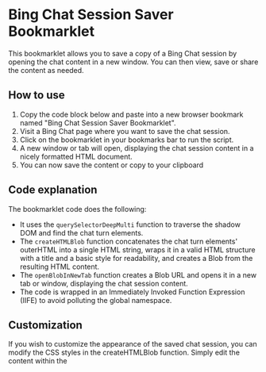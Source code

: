 # Bing Chat Session Saver Bookmarklet

This bookmarklet allows you to save a copy of a Bing Chat session by opening the chat content in a new window. You can then view, save or share the content as needed.


## How to use
1. Copy the code block below and paste into a new browser bookmark named "Bing Chat Session Saver Bookmarklet".
2. Visit a Bing Chat page where you want to save the chat session.
3. Click on the bookmarklet in your bookmarks bar to run the script.
4. A new window or tab will open, displaying the chat session content in a nicely formatted HTML document.
5. You can now save the content or copy to your clipboard

## Code explanation

The bookmarklet code does the following:

* It uses the `querySelectorDeepMulti` function to traverse the shadow DOM and find the chat turn elements.
* The `createHTMLBlob` function concatenates the chat turn elements' outerHTML into a single HTML string, wraps it in a valid HTML structure with a title and a basic style for readability, and creates a Blob from the resulting HTML content.
* The `openBlobInNewTab` function creates a Blob URL and opens it in a new tab or window, displaying the chat session content.
* The code is wrapped in an Immediately Invoked Function Expression (IIFE) to avoid polluting the global namespace.


## Customization

If you wish to customize the appearance of the saved chat session, you can modify the CSS styles in the createHTMLBlob function. Simply edit the content within the <style> tags to change the styling of the chat messages or other elements.


## Disclaimer

This bookmarklet is provided as-is and without any warranties. Use it at your own risk. Always ensure you have permission to save and share chat content from any platform or service.

---



```js
javascript:(function () {
  function createHTMLBlob(turns) {
    const turnsHTML = turns.map((turn) => turn.outerHTML).join("\n");
    const htmlContent = `
<!DOCTYPE html>
<html lang="en">
<head>
  <meta charset="UTF-8">
  <meta name="viewport" content="width=device-width, initial-scale=1.0">
  <title>Chat Turns</title>
  <style>div.text-message-content { background: lightblue;}</style>
</head>
<body>
  ${turnsHTML}
</body>
</html>
  `;
    const blob = new Blob([htmlContent], {
      type: "text/html",
    });
    return blob;
  }

  function querySelectorDeepMulti(selectors, node = document) {
    const selector = selectors[0];
    const remainingSelectors = selectors.slice(1);

    const foundElements = Array.from(node.querySelectorAll(selector));
    if (remainingSelectors.length === 0) {
      return foundElements;
    }
    return foundElements.flatMap((e) =>
      querySelectorDeepMulti(remainingSelectors, e.shadowRoot)
    );

    return null;
  }

  function openBlobInNewTab(blob) {
    const url = URL.createObjectURL(blob);
    window.open(url, "_blank");
  }

  const turns = querySelectorDeepMulti([
    "cib-serp",
    "cib-conversation",
    "cib-chat-turn",
    "cib-message-group",
    "cib-message",
    "cib-shared div.content",
  ]);
  const htmlBlob = createHTMLBlob(turns);
  openBlobInNewTab(htmlBlob);
})();
```
